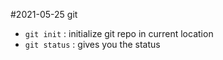#2021-05-25 git
- `git init` : initialize git repo in current location
- `git status` : gives you the status
